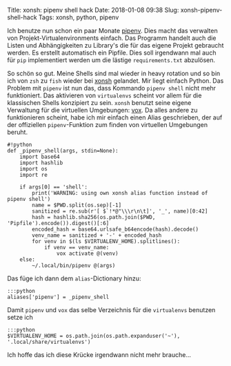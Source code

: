 Title: xonsh: pipenv shell hack
Date: 2018-01-08 09:38
Slug: xonsh-pipenv-shell-hack
Tags: xonsh, python, pipenv

Ich benutze nun schon ein paar Monate [pipenv](http://pipenv.readthedocs.io/en/latest/). Dies macht das verwalten von Projekt-Virtualenvironments einfach. Das Programm handelt auch die Listen und Abhängigkeiten zu Library's die für das eigene Projekt gebraucht werden. Es erstellt automatisch ein Pipfile. Dies soll irgendwann mal auch für `pip` implementiert werden um die lästige `requirements.txt` abzulösen.

So schön so gut. Meine Shells sind mal wieder in heavy rotation und so bin ich von `zsh` zu `fish` wieder bei [xonsh](http://xon.sh) gelandet. Mir liegt einfach Python. Das Problem mit `pipenv` ist nun das, dass Kommando `pipenv shell` nicht mehr funktioniert. Das aktivieren von `virtualenvs` scheint vor allem für die klassischen Shells konzipiert zu sein. `xonsh` benutzt seine eigene Verwaltung für die virtuellen Umgebungen: [vox](http://xon.sh/python_virtual_environments.html). Da alles andere zu funktionieren scheint, habe ich mir einfach einen Alias geschrieben, der auf der offiziellen `pipenv`-Funktion zum finden von virtuellen Umgebungen beruht.

    #!python
    def _pipenv_shell(args, stdin=None):
        import base64
        import hashlib
        import os
        import re

        if args[0] == 'shell':
            print('WARNING: using own xonsh alias function instead of pipenv shell')
            name = $PWD.split(os.sep)[-1]
            sanitized = re.sub(r'[ $`!*@"\\\r\n\t]', '_', name)[0:42]
            hash = hashlib.sha256(os.path.join($PWD, 'Pipfile').encode()).digest()[:6]
            encoded_hash = base64.urlsafe_b64encode(hash).decode()
            venv_name = sanitized + '-' + encoded_hash
            for venv in $(ls $VIRTUALENV_HOME).splitlines():
                if venv == venv_name:
                    vox activate @(venv)
        else:
            ~/.local/bin/pipenv @(args)

Das füge ich dann dem `alias`-Dictionary hinzu:

    :::python
    aliases['pipenv'] = _pipenv_shell

Damit `pipenv` und `vox` das selbe Verzeichnis für die `virtualenvs` benutzen setze ich 

    :::python
    $VIRTUALENV_HOME = os.path.join(os.path.expanduser('~'), '.local/share/virtualenvs')

Ich hoffe das ich diese Krücke irgendwann nicht mehr brauche...
